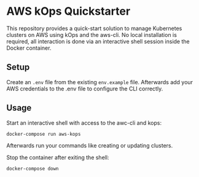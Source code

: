 # AWS kOps Quickstarter

This repository provides a quick-start solution to manage Kubernetes clusters on AWS using kOps and the aws-cli. No local installation is required, all interaction is done via an interactive shell session inside the Docker container.

## Setup

Create an `.env` file from the existing `env.example` file. Afterwards add your AWS credentials to the .env file to configure the CLI correctly.

## Usage

Start an interactive shell with access to the awc-cli and kops:

```
docker-compose run aws-kops
```

Afterwards run your commands like creating or updating clusters.

Stop the container after exiting the shell:

```
docker-compose down
```
